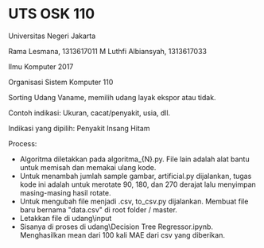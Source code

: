 # UTS OSK 110
Universitas Negeri Jakarta

Rama Lesmana, 1313617011
M Luthfi Albiansyah, 1313617033

Ilmu Komputer 2017

Organisasi Sistem Komputer 110

Sorting Udang Vaname, memilih udang layak ekspor atau tidak.

Contoh indikasi: Ukuran, cacat/penyakit, usia, dll.

Indikasi yang dipilih: Penyakit Insang Hitam

Process:

- Algoritma diletakkan pada algoritma_{N}.py. File lain adalah alat bantu untuk memisah dan memakai ulang kode.
- Untuk menambah jumlah sample gambar, artificial.py dijalankan, tugas kode ini adalah untuk merotate 90, 180, dan 270 derajat lalu menyimpan masing-masing hasil rotate.
- Untuk mengubah file menjadi .csv, to_csv.py dijalankan. Membuat file baru bernama "data.csv" di root folder / master.
- Letakkan file di udang\input
- Sisanya di proses di udang\Decision Tree Regressor.ipynb. Menghasilkan mean dari 100 kali MAE dari csv yang diberikan.

